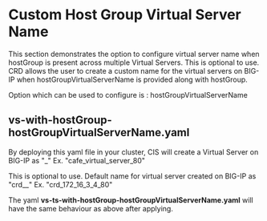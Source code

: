 # Custom Host Group Virtual Server Name

This section demonstrates the option to configure virtual server name when hostGroup is present across multiple Virtual Servers. This is optional to use.
CRD allows the user to create a custom name for the virtual servers on BIG-IP when hostGroupVirtualServerName is provided along with hostGroup.


Option which can be used to configure is :
    hostGroupVirtualServerName

## vs-with-hostGroup-hostGroupVirtualServerName.yaml

By deploying this yaml file in your cluster, CIS will create a Virtual Server on BIG-IP as
"<host group virtual server name>_<virtual server port>"
Ex. "cafe_virtual_server_80"

This is optional to use. Default name for virtual server created on BIG-IP as
"crd_<virtual IP address>_<virtual server port>"
Ex. "crd_172_16_3_4_80"

The yaml **vs-ts-with-hostGroup-hostGroupVirtualServerName.yaml** will have the same behaviour as above after applying.
